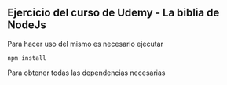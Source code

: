 ## Ejercicio del curso de Udemy - La biblia de NodeJs

Para hacer uso del mismo es necesario ejecutar 
```
npm install
```

Para obtener todas las dependencias necesarias